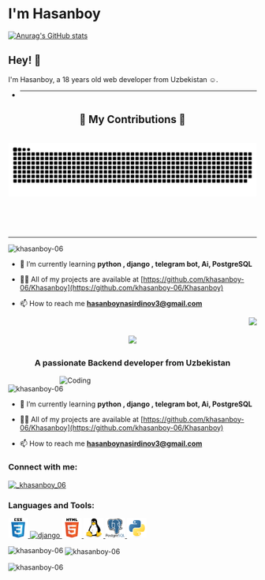 # I'm Hasanboy

[![Anurag's GitHub stats](https://github-readme-stats.vercel.app/api?username=khasanboy-06)](https://github.com/khasanboy-06/github-readme-stats)

## Hey! 👋
I'm Hasanboy, a 18 years old web developer from Uzbekistan :relaxed:.
- <hr/>

<div align="center">
  <h2>🐍 My Contributions 🐍</h2>
  <br>
  <img alt="snake eating my contributions" src="https://raw.githubusercontent.com/salesp07/salesp07/output/github-contribution-grid-snake.svg" />
  
  <br/><br/><br/>
</div>

<hr/>

<p align="left"> <img src="https://komarev.com/ghpvc/?username=khasanboy-06&label=Profile%20views&color=0e75b6&style=flat" alt="khasanboy-06" /> </p>

- 🌱 I’m currently learning **python , django , telegram bot, Ai, PostgreSQL**

- 👨‍💻 All of my projects are available at [https://github.com/khasanboy-06/Khasanboy](https://github.com/khasanboy-06/Khasanboy)

- 📫 How to reach me **hasanboynasirdinov3@gmail.com**

<img align="right" src="https://visitor-badge.laobi.icu/badge?page_id=salesp07.salesp07" />

<h1 align="center">
    <img src="https://readme-typing-svg.herokuapp.com/?font=Righteous&size=35&center=true&vCenter=true&width=500&height=70&duration=4000&lines=Hi+There!+👋;+I'm+Hasanboy!;" />
</h1>
<h3 align="center">A passionate Backend developer from Uzbekistan</h3>
<img align="right" alt = "Coding" width="400" src="https://media3.giphy.com/media/v1.Y2lkPTc5MGI3NjExMnM1a3RqZTJ3bHhkYTk2eHV6dHhjNzJvMHQxYW4wam5wbTk4aHIwbCZlcD12MV9pbnRlcm5hbF9naWZfYnlfaWQmY3Q9Zw/QHE5gWI0QjqF2/giphy.gif"

<p align="left"> <img src="https://komarev.com/ghpvc/?username=khasanboy-06&label=Profile%20views&color=0e75b6&style=flat" alt="khasanboy-06" /> </p>

- 🌱 I’m currently learning **python , django , telegram bot, Ai, PostgreSQL**

- 👨‍💻 All of my projects are available at [https://github.com/khasanboy-06/Khasanboy](https://github.com/khasanboy-06/Khasanboy)

- 📫 How to reach me **hasanboynasirdinov3@gmail.com**

<h3 align="left">Connect with me:</h3>
<p align="left">
<a href="https://instagram.com/_khasanboy_06" target="blank"><img align="center" src="https://raw.githubusercontent.com/rahuldkjain/github-profile-readme-generator/master/src/images/icons/Social/instagram.svg" alt="_khasanboy_06" height="30" width="40" /></a>
</p>

<h3 align="left">Languages and Tools:</h3>
<p align="left"> <a href="https://www.w3schools.com/css/" target="_blank" rel="noreferrer"> <img src="https://raw.githubusercontent.com/devicons/devicon/master/icons/css3/css3-original-wordmark.svg" alt="css3" width="40" height="40"/> </a> <a href="https://www.djangoproject.com/" target="_blank" rel="noreferrer"> <img src="https://cdn.worldvectorlogo.com/logos/django.svg" alt="django" width="40" height="40"/> </a> <a href="https://www.w3.org/html/" target="_blank" rel="noreferrer"> <img src="https://raw.githubusercontent.com/devicons/devicon/master/icons/html5/html5-original-wordmark.svg" alt="html5" width="40" height="40"/> </a> <a href="https://www.linux.org/" target="_blank" rel="noreferrer"> <img src="https://raw.githubusercontent.com/devicons/devicon/master/icons/linux/linux-original.svg" alt="linux" width="40" height="40"/> </a> <a href="https://www.postgresql.org" target="_blank" rel="noreferrer"> <img src="https://raw.githubusercontent.com/devicons/devicon/master/icons/postgresql/postgresql-original-wordmark.svg" alt="postgresql" width="40" height="40"/> </a> <a href="https://www.python.org" target="_blank" rel="noreferrer"> <img src="https://raw.githubusercontent.com/devicons/devicon/master/icons/python/python-original.svg" alt="python" width="40" height="40"/> </a>  </p>

<p><img align="left" src="https://github-readme-stats.vercel.app/api/top-langs?username=islombek-developer&show_icons=true&locale=en&layout=compact" alt="khasanboy-06" /></p>

<p>&nbsp;<img align="center" src="https://github-readme-stats.vercel.app/api?username=khasanboy-06&show_icons=true&locale=en" alt="khasanboy-06" /></p>

<p><img align="center" src="https://github-readme-streak-stats.herokuapp.com/?user=khasanboy-06&" alt="khasanboy-06" /></p>


